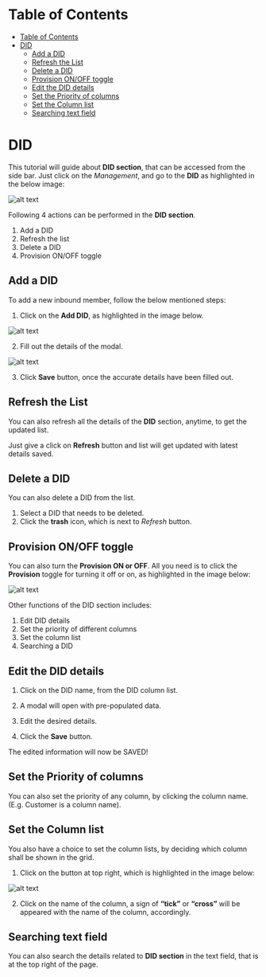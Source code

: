 # Table of Contents

* [Table of Contents](#table-of-contents)
* [DID](#did)
  * [Add a DID](#add-a-did)
  * [Refresh the List](#refresh-the-list)
  * [Delete a DID](#delete-a-did)
  * [Provision ON/OFF toggle](#provision-on/off-toggle)
  * [Edit the DID details](#edit-the-did-details)
  * [Set the Priority of columns](#set-the-priority-of-columns)
  * [Set the Column list](#set-the-column-list)
  * [Searching text field](#searching-text-field)



# DID

This tutorial will guide about **DID section**, that can be accessed from the side bar. Just click on the *Management*, and go to the **DID** as highlighted in the below image:

![alt text][did-img-1]

Following 4 actions can be performed in the **DID section**. 

1. Add a DID
2. Refresh the list
3. Delete a DID
4. Provision ON/OFF toggle

## Add a DID

To add a new inbound member, follow the below mentioned steps:

 1. Click on the **Add DID**, as highlighted in the image below.

![alt text][did-img-2]

 2. Fill out the details of the modal.

![alt text][did-img-3]

3. Click **Save** button, once the accurate details have been filled out.


## Refresh the List

You can also refresh all the details of the **DID** section, anytime, to get the updated list.

Just give a click on **Refresh** button and list will get updated with latest details saved.

## Delete a DID

You can also delete a DID from the list.

1. Select a DID that needs to be deleted.
2. Click the **trash** icon, which is next to *Refresh* button.

## Provision ON/OFF toggle

You can also turn the **Provision ON or OFF**. All you need is to click the **Provision** toggle for turning it off or on, as highlighted in the image below:

![alt text][did-img-4]

Other functions of the DID section includes:

1. Edit DID details
2. Set the priority of different columns
3. Set the column list
4. Searching a DID

## Edit the DID details

1. Click on the DID name, from the DID column list.

2. A modal will open with pre-populated data.

3. Edit the desired details.

4. Click the **Save** button.

The edited information will now be SAVED!

## Set the Priority of columns

You can also set the priority of any column, by clicking the column name. (E.g. Customer is a column name).

## Set the Column list

You also have a choice to set the column lists, by deciding which column shall be shown in the grid. 

1. Click on the button at top right, which is highlighted in the image below:

![alt text][did-img-5]

2. Click on the name of the column, a sign of **“tick”** or **“cross”** will be appeared with the name of the column, accordingly.

## Searching text field

You can also search the details related to **DID section** in the text field, that is at the top right of the page.


[did-img-1]: https://raw.githubusercontent.com/digipigeon/connexcs-user-docs/master/img/did-img-1.png "did-img-1"
[did-img-2]: https://raw.githubusercontent.com/digipigeon/connexcs-user-docs/master/img/did-img-2.png "did-img-2"
[did-img-3]: https://raw.githubusercontent.com/digipigeon/connexcs-user-docs/master/img/did-img-3.png "did-img-3"
[did-img-4]: https://raw.githubusercontent.com/digipigeon/connexcs-user-docs/master/img/did-img-4.png "did-img-4"
[did-img-5]: https://raw.githubusercontent.com/digipigeon/connexcs-user-docs/master/img/did-img-5.png "did-img-5"

